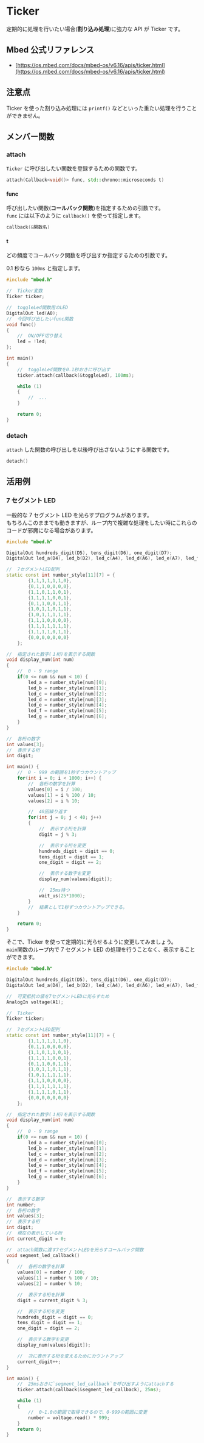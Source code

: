 # Ticker

定期的に処理を行いたい場合(**割り込み処理**)に強力な API が Ticker です。

## Mbed 公式リファレンス

- [https://os.mbed.com/docs/mbed-os/v6.16/apis/ticker.html](https://os.mbed.com/docs/mbed-os/v6.16/apis/ticker.html)

## 注意点

Ticker を使った割り込み処理には `printf()` などといった重たい処理を行うことができません。

## メンバー関数

### attach

`Ticker` に呼び出したい関数を登録するための関数です。

```cpp
attach(Callback<void()> func, std::chrono::microseconds t)
```

#### func

呼び出したい関数(**コールバック関数**)を指定するための引数です。  
`func` には以下のように `callback()` を使って指定します。

```cpp
callback(&関数名)
```

#### t

どの頻度でコールバック関数を呼び出すか指定するための引数です。

0.1 秒なら `100ms` と指定します。

```cpp title="attach 例"
#include "mbed.h"

//  Ticker変数
Ticker ticker;

//  toggleLed関数用のLED
DigitalOut led(A0);
//  今回呼び出したいfunc関数
void func()
{
    //  ON/OFF切り替え
    led = !led;
};

int main()
{
    //  toggleLed関数を0.1秒おきに呼び出す
    ticker.attach(callback(&toggleLed), 100ms);

    while (1)
    {
        //  ...
    }

    return 0;
}
```

### detach

`attach` した関数の呼び出しを以後呼び出さないようにする関数です。

```cpp
detach()
```

## 活用例

### 7 セグメント LED

一般的な 7 セグメント LED を光らすプログラムがあります。  
もちろんこのままでも動きますが、ループ内で複雑な処理をしたい時にこれらのコードが邪魔になる場合があります。

```cpp title="一般的な7セグメントLEDのプログラム"
#include "mbed.h"

DigitalOut hundreds_digit(D5), tens_digit(D6), one_digit(D7);
DigitalOut led_a(D4), led_b(D2), led_c(A4), led_d(A6), led_e(A7), led_f(D3), led_g(A3), led_dp(A5);

//  7セグメントLED配列
static const int number_style[11][7] = {
        {1,1,1,1,1,1,0},
        {0,1,1,0,0,0,0},
        {1,1,0,1,1,0,1},
        {1,1,1,1,0,0,1},
        {0,1,1,0,0,1,1},
        {1,0,1,1,0,1,1},
        {1,0,1,1,1,1,1},
        {1,1,1,0,0,0,0},
        {1,1,1,1,1,1,1},
        {1,1,1,1,0,1,1},
        {0,0,0,0,0,0,0}
    };

//  指定された数字(１桁)を表示する関数
void display_num(int num)
{
    //  0 - 9 range
    if(0 <= num && num < 10) {
        led_a = number_style[num][0];
        led_b = number_style[num][1];
        led_c = number_style[num][2];
        led_d = number_style[num][3];
        led_e = number_style[num][4];
        led_f = number_style[num][5];
        led_g = number_style[num][6];
    }
}

//  各桁の数字
int values[3];
//  表示する桁
int digit;

int main() {
    //  0 - 999 の範囲を1秒ずつカウントアップ
    for(int i = 0; i < 1000; i++) {
        //  各桁の数字を計算
        values[0] = i / 100;
        values[1] = i % 100 / 10;
        values[2] = i % 10;

        //  40回繰り返す
        for(int j = 0; j < 40; j++)
        {
            //  表示する桁を計算
            digit = j % 3;

            //  表示する桁を変更
            hundreds_digit = digit == 0;
            tens_digit = digit == 1;
            one_digit = digit == 2;

            //  表示する数字を変更
            display_num(values[digit]);

            //  25ms待つ
            wait_us(25*1000);
        }
        //  結果として1秒ずつカウントアップできる。
    }

    return 0;
}
```

そこで、Ticker を使って定期的に光らせるように変更してみましょう。  
`main`関数のループ内で 7 セグメント LED の処理を行うことなく、表示することができます。

```cpp title="Tickerを用いた7セグメントLEDのプログラム"
#include "mbed.h"

DigitalOut hundreds_digit(D5), tens_digit(D6), one_digit(D7);
DigitalOut led_a(D4), led_b(D2), led_c(A4), led_d(A6), led_e(A7), led_f(D3), led_g(A3), led_dp(A5);

//  可変抵抗の値を7セグメントLEDに光らすため
AnalogIn voltage(A1);

//  Ticker
Ticker ticker;

//  7セグメントLED配列
static const int number_style[11][7] = {
        {1,1,1,1,1,1,0},
        {0,1,1,0,0,0,0},
        {1,1,0,1,1,0,1},
        {1,1,1,1,0,0,1},
        {0,1,1,0,0,1,1},
        {1,0,1,1,0,1,1},
        {1,0,1,1,1,1,1},
        {1,1,1,0,0,0,0},
        {1,1,1,1,1,1,1},
        {1,1,1,1,0,1,1},
        {0,0,0,0,0,0,0}
    };

//  指定された数字(１桁)を表示する関数
void display_num(int num)
{
    //  0 - 9 range
    if(0 <= num && num < 10) {
        led_a = number_style[num][0];
        led_b = number_style[num][1];
        led_c = number_style[num][2];
        led_d = number_style[num][3];
        led_e = number_style[num][4];
        led_f = number_style[num][5];
        led_g = number_style[num][6];
    }
}

//  表示する数字
int number;
//  各桁の数字
int values[3];
//  表示する桁
int digit;
//  現在の表示している桁
int current_digit = 0;

//  attach関数に渡す7セグメントLEDを光らすコールバック関数
void segment_led_callback()
{
    //  各桁の数字を計算
    values[0] = number / 100;
    values[1] = number % 100 / 10;
    values[2] = number % 10;

    //  表示する桁を計算
    digit = current_digit % 3;

    //  表示する桁を変更
    hundreds_digit = digit == 0;
    tens_digit = digit == 1;
    one_digit = digit == 2;

    //  表示する数字を変更
    display_num(values[digit]);

    //  次に表示する桁を変えるためにカウントアップ
    current_digit++;
}

int main() {
    //  25msおきに`segment_led_callback`を呼び出すようにattachする
    ticker.attach(callback(&segment_led_callback), 25ms);

    while (1)
    {
        //  0~1.0の範囲で取得できるので、0-999の範囲に変更
        number = voltage.read() * 999;
    }
    return 0;
}
```
